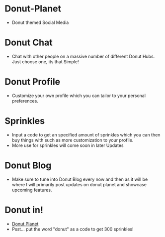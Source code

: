 # Donut-Planet
- Donut themed Social Media
# Donut Chat
- Chat with other people on a massive number of different Donut Hubs. Just choose one, its that Simple!
# Donut Profile
- Customize your own profile which you can tailor to your personal preferences.
# Sprinkles
- Input a code to get an specified amount of sprinkles which you can then buy things with such as more customization to your profile.
- More use for sprinkles will come soon in later Updates
# Donut Blog
- Make sure to tune into Donut Blog every now and then as it will be where I will primarily post updates on donut planet and showcase upcoming features.
# Donut in!
- [Donut Planet](https://donut-planet.donutdellsprinkles.repl.co/)
- Psst... put the word "donut" as a code to get 300 sprinkles!
